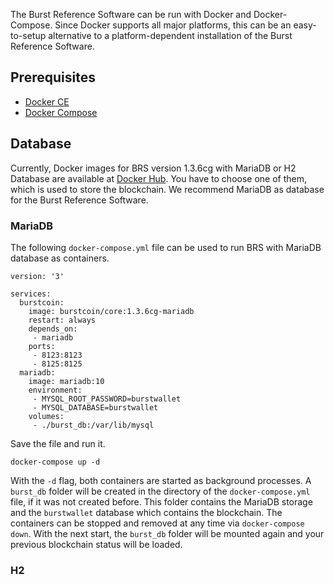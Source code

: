 The Burst Reference Software can be run with Docker and Docker-Compose. Since Docker supports all major platforms, this can be an easy-to-setup alternative to a platform-dependent installation of the Burst Reference Software.

## Prerequisites

- [Docker CE](https://docs.docker.com/engine/installation/)
- [Docker Compose](https://docs.docker.com/compose/install/)

## Database

Currently, Docker images for BRS version 1.3.6cg with MariaDB or H2 Database are available at [Docker Hub](https://hub.docker.com/r/burstcoin/core/tags/). You have to choose one of them, which is used to store the blockchain. We recommend MariaDB as database for the Burst Reference Software.

### MariaDB

The following `docker-compose.yml` file can be used to run BRS with MariaDB database as containers.

```
version: '3'

services:
  burstcoin:
    image: burstcoin/core:1.3.6cg-mariadb
    restart: always
    depends_on:
     - mariadb
    ports:
     - 8123:8123
     - 8125:8125
  mariadb:
    image: mariadb:10
    environment:
     - MYSQL_ROOT_PASSWORD=burstwallet
     - MYSQL_DATABASE=burstwallet
    volumes:
     - ./burst_db:/var/lib/mysql
```

Save the file and run it.

```
docker-compose up -d
```

With the `-d` flag, both containers are started as background processes. A `burst_db` folder will be created in the directory of the `docker-compose.yml` file, if it was not created before. This folder contains the MariaDB storage and the `burstwallet` database which contains the blockchain. The containers can be stopped and removed at any time via `docker-compose down`. With the next start, the `burst_db` folder will be mounted again and your previous blockchain status will be loaded.

### H2
